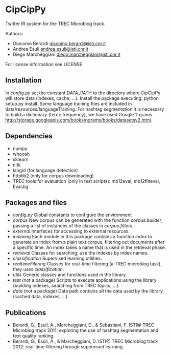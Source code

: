 CipCipPy
========

Twitter IR system for the TREC Microblog track.

Authors:
* Giacomo Berardi <giacomo.berardi@isti.cnr.it>
* Andrea Esuli <andrea.esuli@isti.cnr.it>
* Diego Marcheggiani <diego.marcheggiani@isti.cnr.it>

For license information see LICENSE

Installation
------------
In *config.py* set the constant DATA_PATH to the directory where CipCipPy will store data (indexes, cache, ...).
Install the package executing: python setup.py install.
Some language training files are included in data/resources/languageTraining.
For hashtag segmentation it is necessary to build a dictionary {term: frequency}, we have used Google 1-grams http://storage.googleapis.com/books/ngrams/books/datasetsv2.html.

Dependencies
------------
* numpy
* whoosh
* sklearn
* nltk
* langid (for language detection)
* httplib2 (only for corpus downloading)
* TREC tools for evaluation (only in test scripts): mb12eval, mb12filteval, EvalJig

Packages and files
------------------
* *config.py*
    Global constants to configure the environment
* *corpus*
    New corpus can be generated with the function *corpus.builder*, passing a list of instances of the classes in
    *corpus.filters*.
* *external*
    Interfaces for accessing to external resources.
* *indexing*
    Each module in this package contains a function *index* to generate an index from a plain text corpus, filtering out documents after a specific time.
    An index takes a name that is used in the retrieval phase.
* *retrieval*
    Classes for searching, use the indexes by index names.
* *classification*
    Supervised learning utilities.
* *realtimeFilering*
    Classes for real-time filtering (a TREC microblog task), they uses *classification*.
* *utils*
    Generic classes and functions used in the library.
* *test* (not a package)
    Scripts to execute applications using the library (building indexes, searching from TREC topics, ...).
* *data* (not a package)
    Data path contains all the data used by the library (cached data, indexes, ...).

Publications
------------
* Berardi, G., Esuli, A., Marcheggiani, D., & Sebastiani, F. ISTI@ TREC Microblog track 2011: exploring the use of hashtag segmentation and text quality ranking.
* Berardi, G., Esuli, A., & Marcheggiani, D. ISTI@ TREC Microblog track 2012: real-time filtering through supervised learning.